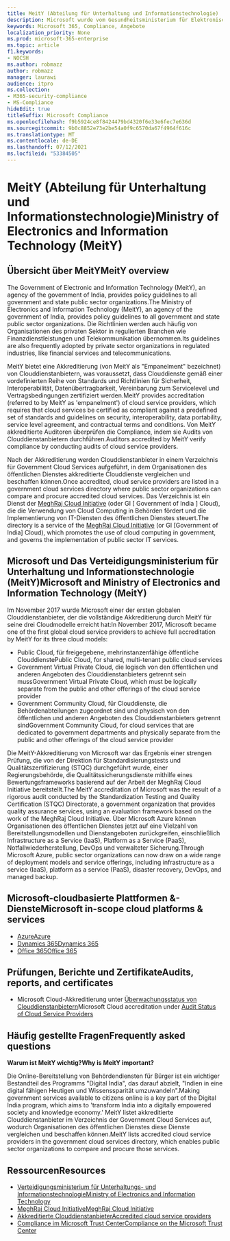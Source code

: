 ```yaml
---
title: MeitY (Abteilung für Unterhaltung und Informationstechnologie)
description: Microsoft wurde vom Gesundheitsministerium für Elektronische Und Informationstechnologie in Indien vollständig akkreditiert.
keywords: Microsoft 365, Compliance, Angebote
localization_priority: None
ms.prod: microsoft-365-enterprise
ms.topic: article
f1.keywords:
- NOCSH
ms.author: robmazz
author: robmazz
manager: laurawi
audience: itpro
ms.collection:
- M365-security-compliance
- MS-Compliance
hideEdit: true
titleSuffix: Microsoft Compliance
ms.openlocfilehash: f9b5924ce8f8424479bd4320f6e33e6fec7e636d
ms.sourcegitcommit: 9b0c8852e73e2be54a0f9c6570da67f4964f616c
ms.translationtype: MT
ms.contentlocale: de-DE
ms.lasthandoff: 07/12/2021
ms.locfileid: "53384505"
---
```

# <a name="ministry-of-electronics-and-information-technology-meity"></a><span data-ttu-id="ce340-104">MeitY (Abteilung für Unterhaltung und Informationstechnologie)</span><span class="sxs-lookup"><span data-stu-id="ce340-104">Ministry of Electronics and Information Technology (MeitY)</span></span>

## <a name="meity-overview"></a><span data-ttu-id="ce340-105">Übersicht über MeitY</span><span class="sxs-lookup"><span data-stu-id="ce340-105">MeitY overview</span></span>

<span data-ttu-id="ce340-106">The Government of Electronic and Information Technology (MeitY), an agency of the government of India, provides policy guidelines to all government and state public sector organizations.</span><span class="sxs-lookup"><span data-stu-id="ce340-106">The Ministry of Electronics and Information Technology (MeitY), an agency of the government of India, provides policy guidelines to all government and state public sector organizations.</span></span> <span data-ttu-id="ce340-107">Die Richtlinien werden auch häufig von Organisationen des privaten Sektor in regulierten Branchen wie Finanzdienstleistungen und Telekommunikation übernommen.</span><span class="sxs-lookup"><span data-stu-id="ce340-107">Its guidelines are also frequently adopted by private sector organizations in regulated industries, like financial services and telecommunications.</span></span>

<span data-ttu-id="ce340-108">MeitY bietet eine Akkreditierung (von MeitY als "Empanelment" bezeichnet) von Clouddienstanbietern, was voraussetzt, dass Clouddienste gemäß einer vordefinierten Reihe von Standards und Richtlinien für Sicherheit, Interoperabilität, Datenübertragbarkeit, Vereinbarung zum Servicelevel und Vertragsbedingungen zertifiziert werden.</span><span class="sxs-lookup"><span data-stu-id="ce340-108">MeitY provides accreditation (referred to by MeitY as 'empanelment') of cloud service providers, which requires that cloud services be certified as compliant against a predefined set of standards and guidelines on security, interoperability, data portability, service level agreement, and contractual terms and conditions.</span></span> <span data-ttu-id="ce340-109">Von MeitY akkreditierte Auditoren überprüfen die Compliance, indem sie Audits von Clouddienstanbietern durchführen.</span><span class="sxs-lookup"><span data-stu-id="ce340-109">Auditors accredited by MeitY verify compliance by conducting audits of cloud service providers.</span></span>

<span data-ttu-id="ce340-110">Nach der Akkreditierung werden Clouddienstanbieter in einem Verzeichnis für Government Cloud Services aufgeführt, in dem Organisationen des öffentlichen Dienstes akkreditierte Clouddienste vergleichen und beschaffen können.</span><span class="sxs-lookup"><span data-stu-id="ce340-110">Once accredited, cloud service providers are listed in a government cloud services directory where public sector organizations can compare and procure accredited cloud services.</span></span> <span data-ttu-id="ce340-111">Das Verzeichnis ist ein Dienst der [MeghRaj Cloud Initiative](https://meity.gov.in/content/gi-cloud-meghraj) (oder GI \[ Government of India \] Cloud), die die Verwendung von Cloud Computing in Behörden fördert und die Implementierung von IT-Diensten des öffentlichen Dienstes steuert.</span><span class="sxs-lookup"><span data-stu-id="ce340-111">The directory is a service of the [MeghRaj Cloud Initiative](https://meity.gov.in/content/gi-cloud-meghraj) (or GI \[Government of India\] Cloud), which promotes the use of cloud computing in government, and governs the implementation of public sector IT services.</span></span>

## <a name="microsoft-and-ministry-of-electronics-and-information-technology-meity"></a><span data-ttu-id="ce340-112">Microsoft und Das Verteidigungsministerium für Unterhaltung und Informationstechnologie (MeitY)</span><span class="sxs-lookup"><span data-stu-id="ce340-112">Microsoft and Ministry of Electronics and Information Technology (MeitY)</span></span>

<span data-ttu-id="ce340-113">Im November 2017 wurde Microsoft einer der ersten globalen Clouddienstanbieter, der die vollständige Akkreditierung durch MeitY für seine drei Cloudmodelle erreicht hat:</span><span class="sxs-lookup"><span data-stu-id="ce340-113">In November 2017, Microsoft became one of the first global cloud service providers to achieve full accreditation by MeitY for its three cloud models:</span></span>

- <span data-ttu-id="ce340-114">Public Cloud, für freigegebene, mehrinstanzenfähige öffentliche Clouddienste</span><span class="sxs-lookup"><span data-stu-id="ce340-114">Public Cloud, for shared, multi-tenant public cloud services</span></span>
- <span data-ttu-id="ce340-115">Government Virtual Private Cloud, die logisch von den öffentlichen und anderen Angeboten des Clouddienstanbieters getrennt sein muss</span><span class="sxs-lookup"><span data-stu-id="ce340-115">Government Virtual Private Cloud, which must be logically separate from the public and other offerings of the cloud service provider</span></span>
- <span data-ttu-id="ce340-116">Government Community Cloud, für Clouddienste, die Behördenabteilungen zugeordnet sind und physisch von den öffentlichen und anderen Angeboten des Clouddienstanbieters getrennt sind</span><span class="sxs-lookup"><span data-stu-id="ce340-116">Government Community Cloud, for cloud services that are dedicated to government departments and physically separate from the public and other offerings of the cloud service provider</span></span>

<span data-ttu-id="ce340-117">Die MeitY-Akkreditierung von Microsoft war das Ergebnis einer strengen Prüfung, die von der Direktion für Standardisierungstests und Qualitätszertifizierung (STQC) durchgeführt wurde, einer Regierungsbehörde, die Qualitätssicherungsdienste mithilfe eines Bewertungsframeworks basierend auf der Arbeit der MeghRaj Cloud Initiative bereitstellt.</span><span class="sxs-lookup"><span data-stu-id="ce340-117">The MeitY accreditation of Microsoft was the result of a rigorous audit conducted by the Standardization Testing and Quality Certification (STQC) Directorate, a government organization that provides quality assurance services, using an evaluation framework based on the work of the MeghRaj Cloud Initiative.</span></span> <span data-ttu-id="ce340-118">Über Microsoft Azure können Organisationen des öffentlichen Dienstes jetzt auf eine Vielzahl von Bereitstellungsmodellen und Dienstangeboten zurückgreifen, einschließlich Infrastructure as a Service (IaaS), Platform as a Service (PaaS), Notfallwiederherstellung, DevOps und verwalteter Sicherung.</span><span class="sxs-lookup"><span data-stu-id="ce340-118">Through Microsoft Azure, public sector organizations can now draw on a wide range of deployment models and service offerings, including infrastructure as a service (IaaS), platform as a service (PaaS), disaster recovery, DevOps, and managed backup.</span></span>

## <a name="microsoft-in-scope-cloud-platforms--services"></a><span data-ttu-id="ce340-119">Microsoft-cloudbasierte Plattformen &-Dienste</span><span class="sxs-lookup"><span data-stu-id="ce340-119">Microsoft in-scope cloud platforms & services</span></span>

- [<span data-ttu-id="ce340-120">Azure</span><span class="sxs-lookup"><span data-stu-id="ce340-120">Azure</span></span>](https://aka.ms/AzureCompliance)
- [<span data-ttu-id="ce340-121">Dynamics 365</span><span class="sxs-lookup"><span data-stu-id="ce340-121">Dynamics 365</span></span>](https://aka.ms/d365-compliance-list)
- [<span data-ttu-id="ce340-122">Office 365</span><span class="sxs-lookup"><span data-stu-id="ce340-122">Office 365</span></span>](https://aka.ms/Office365ComplianceOfferings)

## <a name="audits-reports-and-certificates"></a><span data-ttu-id="ce340-123">Prüfungen, Berichte und Zertifikate</span><span class="sxs-lookup"><span data-stu-id="ce340-123">Audits, reports, and certificates</span></span>

- <span data-ttu-id="ce340-124">Microsoft Cloud-Akkreditierung unter [Überwachungsstatus von Clouddienstanbietern](https://meity.gov.in/content/gi-cloud-meghraj)</span><span class="sxs-lookup"><span data-stu-id="ce340-124">Microsoft Cloud accreditation under [Audit Status of Cloud Service Providers](https://meity.gov.in/content/gi-cloud-meghraj)</span></span>

## <a name="frequently-asked-questions"></a><span data-ttu-id="ce340-125">Häufig gestellte Fragen</span><span class="sxs-lookup"><span data-stu-id="ce340-125">Frequently asked questions</span></span>

<span data-ttu-id="ce340-126">**Warum ist MeitY wichtig?**</span><span class="sxs-lookup"><span data-stu-id="ce340-126">**Why is MeitY important?**</span></span>

<span data-ttu-id="ce340-127">Die Online-Bereitstellung von Behördendiensten für Bürger ist ein wichtiger Bestandteil des Programms "Digital India", das darauf abzielt, "Indien in eine digital fähigen Heutigen und Wissenssparität umzuwandeln".</span><span class="sxs-lookup"><span data-stu-id="ce340-127">Making government services available to citizens online is a key part of the Digital India program, which aims to 'transform India into a digitally empowered society and knowledge economy.'</span></span> <span data-ttu-id="ce340-128">MeitY listet akkreditierte Clouddienstanbieter im Verzeichnis der Government Cloud Services auf, wodurch Organisationen des öffentlichen Dienstes diese Dienste vergleichen und beschaffen können.</span><span class="sxs-lookup"><span data-stu-id="ce340-128">MeitY lists accredited cloud service providers in the government cloud services directory, which enables public sector organizations to compare and procure those services.</span></span>

## <a name="resources"></a><span data-ttu-id="ce340-129">Ressourcen</span><span class="sxs-lookup"><span data-stu-id="ce340-129">Resources</span></span>

- [<span data-ttu-id="ce340-130">Verteidigungsministerium für Unterhaltungs- und Informationstechnologie</span><span class="sxs-lookup"><span data-stu-id="ce340-130">Ministry of Electronics and Information Technology</span></span>](https://meity.gov.in/)
- [<span data-ttu-id="ce340-131">MeghRaj Cloud Initiative</span><span class="sxs-lookup"><span data-stu-id="ce340-131">MeghRaj Cloud Initiative</span></span>](https://meity.gov.in/content/gi-cloud-meghraj)
- [<span data-ttu-id="ce340-132">Akkreditierte Clouddienstanbieter</span><span class="sxs-lookup"><span data-stu-id="ce340-132">Accredited cloud service providers</span></span>](https://meity.gov.in/content/gi-cloud-meghraj)
- [<span data-ttu-id="ce340-133">Compliance im Microsoft Trust Center</span><span class="sxs-lookup"><span data-stu-id="ce340-133">Compliance on the Microsoft Trust Center</span></span>](https://www.microsoft.com/trust-center/compliance/compliance-overview)
